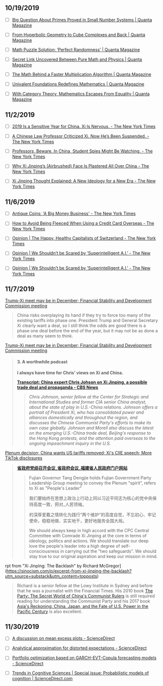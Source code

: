 


## 10/19/2019

- [ ] [Big Question About Primes Proved in Small Number Systems | Quanta Magazine](https://www.quantamagazine.org/big-question-about-primes-proved-in-small-number-systems-20190926/)

- [ ] [From Hyperbolic Geometry to Cube Complexes and Back | Quanta Magazine](https://www.quantamagazine.org/from-hyperbolic-geometry-to-cube-complexes-and-back-20121002/)

- [ ] [Math Puzzle Solution: ‘Perfect Randomness’ | Quanta Magazine](https://www.quantamagazine.org/math-puzzle-solution-perfect-randomness-20190927/)

- [ ] [Secret Link Uncovered Between Pure Math and Physics | Quanta Magazine](https://www.quantamagazine.org/secret-link-uncovered-between-pure-math-and-physics-20171201/)

- [ ] [The Math Behind a Faster Multiplication Algorithm | Quanta Magazine](https://www.quantamagazine.org/the-math-behind-a-faster-multiplication-algorithm-20190923/)

- [ ] [Univalent Foundations Redefines Mathematics | Quanta Magazine](https://www.quantamagazine.org/univalent-foundations-redefines-mathematics-20150519/)

- [ ] [With Category Theory, Mathematics Escapes From Equality | Quanta Magazine](https://www.quantamagazine.org/with-category-theory-mathematics-escapes-from-equality-20191010/)




## 11/2/2019

- [ ] [2019 Is a Sensitive Year for China. Xi Is Nervous. - The New York Times](https://www.nytimes.com/2019/02/25/world/asia/china-xi-warnings.html?action=click&module=inline&pgtype=Article&region=Footer)

- [ ] [A Chinese Law Professor Criticized Xi. Now He’s Been Suspended. - The New York Times](https://www.nytimes.com/2019/03/26/world/asia/chinese-law-professor-xi.html?module=inline)

- [ ] [Professors, Beware. In China, Student Spies Might Be Watching. - The New York Times](https://www.nytimes.com/2019/11/01/world/asia/china-student-informers.html)

- [ ] [Why Xi Jinping’s (Airbrushed) Face Is Plastered All Over China - The New York Times](https://www.nytimes.com/interactive/2017/11/09/world/asia/xi-propaganda.html?module=inline)

- [ ] [Xi Jinping Thought Explained: A New Ideology for a New Era - The New York Times](https://www.nytimes.com/2018/02/26/world/asia/xi-jinping-thought-explained-a-new-ideology-for-a-new-era.html?module=inline)




## 11/6/2019

- [ ] [Antique Coins: 'A Big Money Business' - The New York Times](https://www.nytimes.com/2016/04/05/fashion/antique-coins-a-big-money-business.html)

- [ ] [How to Avoid Being Fleeced When Using a Credit Card Overseas - The New York Times](https://www.nytimes.com/2019/10/01/travel/overseas-credit-card-fees.html?smid=fb-nyttravel&smtyp=cur&fbclid=IwAR1nzLVcIfzQk4uz7TNv4GYrxEZTdo8u85TFmCQDdMIAhz6iigFRWpsG3m8)

- [ ] [Opinion | The Happy, Healthy Capitalists of Switzerland - The New York Times](https://www.nytimes.com/2019/11/02/opinion/sunday/switzerland-capitalism-wealth.html)

- [ ] [Opinion | We Shouldn’t be Scared by ‘Superintelligent A.I.’ - The New York Times](https://www.nytimes.com/2019/10/31/opinion/superintelligent-artificial-intelligence.html?auth=login-email&login=email&fbclid=IwAR17dXfSdFCdTq-hrZhmMJda_8XoAgmGQb5unM-QuIIQjAOaERVF0kwaqKs)

- [ ] [Opinion | We Shouldn’t be Scared by ‘Superintelligent A.I.’ - The New York Times](https://www.nytimes.com/2019/10/31/opinion/superintelligent-artificial-intelligence.html?fbclid=IwAR2sH5lSgmxLVSuxxxloego4vh1njKxx-QG_yXWBPdviKJfSWDr5eh7jYoY)


## 11/7/2019

[Trump-Xi meet may be in December; Financial Stability and Development Commission meeting](https://sinocism.com/p/trump-xi-meet-may-be-in-december)

> China risks overplaying its hand if they try to force too many of the existing tariffs into phase one. President Trump and General Secretary Xi clearly want a deal, so I still think the odds are good there is a phase one deal before the end of the year, but it may not be as done a deal as many seem to think.


[Trump-Xi meet may be in December; Financial Stability and Development Commission meeting](https://sinocism.com/p/trump-xi-meet-may-be-in-december)

> #### 3\. A worthwhile podcast
> 
> **I always have time for Chris’ views on Xi and China.**
> 
> **[Transcript: China expert Chris Johson on Xi Jinping, a possible trade deal and propaganda - CBS News](https://www.cbsnews.com/news/transcript-chris-johnson-talks-with-michael-morell-on-intelligence-matters/)**
> 
> > _Chris Johnson, senior fellow at the Center for Strategic and International Studies and former CIA senior China analyst, about the state of play in U.S.-China relations. Johnson offers a portrait of President Xi, who has consolidated power and alliances domestically and throughout the region, and discusses the Chinese Communist Party's efforts to make its own case globally. Johnson and Morell also discuss the latest on the emerging U.S.-China trade deal, Beijing's response to the Hong Kong protests, and the attention paid overseas to the ongoing impeachment inquiry in the U.S._





[Plenum decision; China wants US tariffs removed; Xi's CIIE speech; More TikTok disclosures](https://sinocism.com/p/plenum-decision-china-wants-us-tariffs)

> **[省政府党组召开会议_省政府会议_福建省人民政府门户网站](http://www.fujian.gov.cn/szf/hy/201911/t20191105_5084994.htm)**
> 
> > Fujian Governor Tang Dengjie holds Fujian Government Party Leadership Group meeting to convey the Plenum "spirit", refers to Xi as "People's Leader"  
> >   
> > 我们要始终在思想上政治上行动上同以习近平同志为核心的党中央保持高度一致，把对_人民领袖_
> > 
> > 的深厚爱戴之情转化为践行“两个维护”的高度自觉，不忘初心、牢记使命，稳稳地做、实实地干，更好地服务全国大局。  
> >   
> > We should always keep in high accord with the CPC Central Committee with Comrade Xi Jinping at the core in terms of ideology, politics and actions. We should translate our deep love the people's leader into a high degree of self-consciousness in carrying out the "two safeguards". We should stay true to our original aspiration and keep our mission in mind.


rpt from "Xi Jinping: The Backlash" by Richard McGregor](https://sinocism.com/p/excerpt-from-xi-jinping-the-backlash?utm_source=substack&utm_content=topposts)

> Richard is a senior fellow at the Lowy Institute in Sydney and before that he was a journalist with the Financial Times. His 2010 book [The Party: The Secret World of China's Communist Rulers](https://amzn.to/2SnOXBn) is still required reading for understanding the Communist Party and his 2017 book [Asia's Reckoning: China, Japan, and the Fate of U.S. Power in the Pacific Century](https://amzn.to/2O2UI9g) is also excellent.






## 11/30/2019

- [ ] [A discussion on mean excess plots - ScienceDirect](https://www.sciencedirect.com/science/article/pii/S0304414910001079)

- [ ] [Analytical approximation for distorted expectations - ScienceDirect](https://www.sciencedirect.com/science/article/abs/pii/S0167715215003247)

- [ ] [Portfolio optimization based on GARCH-EVT-Copula forecasting models - ScienceDirect](https://www.sciencedirect.com/science/article/abs/pii/S0169207018300396)

- [ ] [Trends in Cognitive Sciences | Special issue: Probabilistic models of cognition | ScienceDirect.com](https://www.sciencedirect.com/journal/trends-in-cognitive-sciences/vol/10/issue/7)
